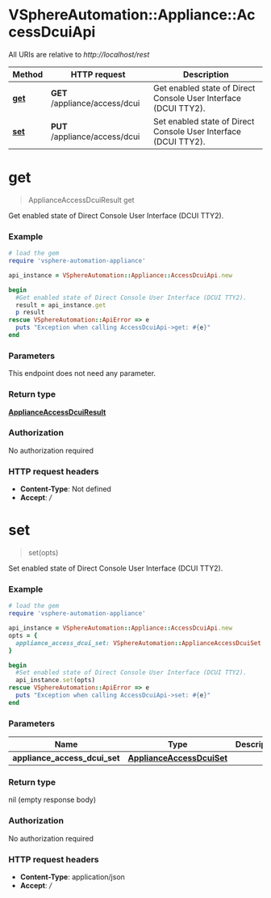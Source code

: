 # VSphereAutomation::Appliance::AccessDcuiApi

All URIs are relative to *http://localhost/rest*

Method | HTTP request | Description
------------- | ------------- | -------------
[**get**](AccessDcuiApi.md#get) | **GET** /appliance/access/dcui | Get enabled state of Direct Console User Interface (DCUI TTY2).
[**set**](AccessDcuiApi.md#set) | **PUT** /appliance/access/dcui | Set enabled state of Direct Console User Interface (DCUI TTY2).


# **get**
> ApplianceAccessDcuiResult get

Get enabled state of Direct Console User Interface (DCUI TTY2).

### Example
```ruby
# load the gem
require 'vsphere-automation-appliance'

api_instance = VSphereAutomation::Appliance::AccessDcuiApi.new

begin
  #Get enabled state of Direct Console User Interface (DCUI TTY2).
  result = api_instance.get
  p result
rescue VSphereAutomation::ApiError => e
  puts "Exception when calling AccessDcuiApi->get: #{e}"
end
```

### Parameters
This endpoint does not need any parameter.

### Return type

[**ApplianceAccessDcuiResult**](ApplianceAccessDcuiResult.md)

### Authorization

No authorization required

### HTTP request headers

 - **Content-Type**: Not defined
 - **Accept**: */*



# **set**
> set(opts)

Set enabled state of Direct Console User Interface (DCUI TTY2).

### Example
```ruby
# load the gem
require 'vsphere-automation-appliance'

api_instance = VSphereAutomation::Appliance::AccessDcuiApi.new
opts = {
  appliance_access_dcui_set: VSphereAutomation::ApplianceAccessDcuiSet.new # ApplianceAccessDcuiSet | 
}

begin
  #Set enabled state of Direct Console User Interface (DCUI TTY2).
  api_instance.set(opts)
rescue VSphereAutomation::ApiError => e
  puts "Exception when calling AccessDcuiApi->set: #{e}"
end
```

### Parameters

Name | Type | Description  | Notes
------------- | ------------- | ------------- | -------------
 **appliance_access_dcui_set** | [**ApplianceAccessDcuiSet**](ApplianceAccessDcuiSet.md)|  | [optional] 

### Return type

nil (empty response body)

### Authorization

No authorization required

### HTTP request headers

 - **Content-Type**: application/json
 - **Accept**: */*



